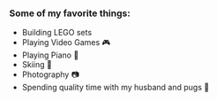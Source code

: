 ### Some of my favorite things: 
* Building LEGO sets
* Playing Video Games :video_game:
* Playing Piano :musical_keyboard:
* Skiing :ski:
* Photography :camera:
* Spending quality time with my husband and pugs :purple_heart:

